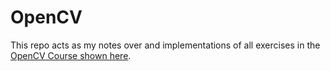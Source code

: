 # OpenCV

This repo acts as my notes over and implementations of all exercises in the [OpenCV Course shown here](https://courses.opencv.org/courses/course-v1:OpenCV+Bootcamp+CV0/course/).
